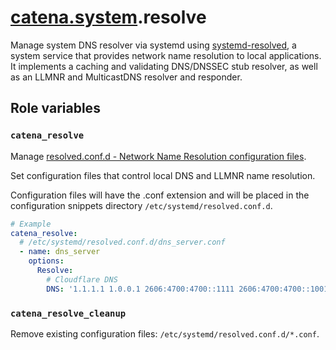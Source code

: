 # [catena.system](https://gitlab.com/alysoid/catena-system).resolve

Manage system DNS resolver via systemd using [systemd-resolved](https://man.archlinux.org/man/systemd-resolved.8.en), a system service that provides network name resolution to local applications. It implements a caching and validating DNS/DNSSEC stub resolver, as well as an LLMNR and MulticastDNS resolver and responder.

## Role variables

### `catena_resolve`

Manage [resolved.conf.d - Network Name Resolution configuration files](https://man.archlinux.org/man/resolved.conf.5.en).

Set configuration files that control local DNS and LLMNR name resolution.

Configuration files will have the .conf extension and will be placed in the configuration snippets directory `/etc/systemd/resolved.conf.d`.

```yaml
# Example
catena_resolve:
  # /etc/systemd/resolved.conf.d/dns_server.conf
  - name: dns_server
    options:
      Resolve:
        # Cloudflare DNS
        DNS: '1.1.1.1 1.0.0.1 2606:4700:4700::1111 2606:4700:4700::1001'
```

### `catena_resolve_cleanup`

Remove existing configuration files: `/etc/systemd/resolved.conf.d/*.conf`.

